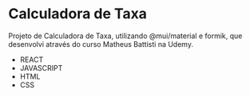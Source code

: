 # Calculadora de Taxa

Projeto de Calculadora de Taxa, utilizando @mui/material e formik, que desenvolvi através do curso Matheus Battisti na Udemy.

- REACT
- JAVASCRIPT
- HTML
- CSS
